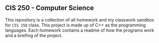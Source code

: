 ## CIS 250 - Computer Science

This repository is a collection of all homework and my classwork sandbox for `CIS 250` class. This project is made up of C++ as the programming languages. Each homework contains a readme of how the programs work and a breifing of the project.
